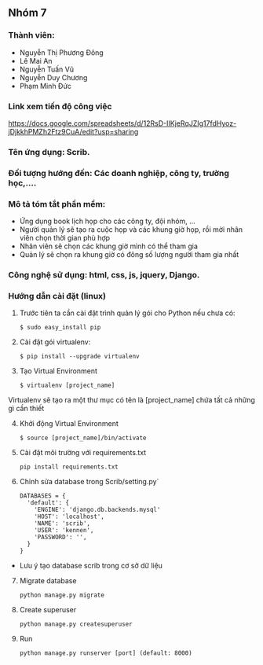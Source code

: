 ﻿## Nhóm 7
### Thành viên:
- Nguyễn Thị Phương Đông
- Lê Mai An
- Nguyễn Tuấn Vũ
- Nguyễn Duy Chương
- Phạm Minh Đức

### Link xem tiến độ công việc 
https://docs.google.com/spreadsheets/d/12RsD-IIKjeRqJZIg17fdHyoz-jDjkkhPMZh2Ftz9CuA/edit?usp=sharing


### Tên ứng dụng: Scrib.
### Đối tượng hướng đến: Các doanh nghiệp, công ty, trường học,....
### Mô tả tóm tắt phần mềm:
 + Ứng dụng book lịch họp cho các công ty, đội nhóm, ...
 + Người quản lý sẽ tạo ra cuộc họp và các khung giờ họp, rồi mời nhân viên chọn thời gian phù hợp
 + Nhân viên sẽ chọn các khung giờ mình có thể tham gia
 + Quản lý sẽ chọn ra khung giờ có đông số lượng người tham gia nhất
### Công nghệ sử dụng: html, css, js, jquery, Django.

### Hướng dẫn cài đặt (linux)

1. Trước tiên ta cần cài đặt trình quản lý gói cho Python nếu chưa có:

    `$ sudo easy_install pip`
   
2. Cài đặt gói virtualenv:

    `$ pip install --upgrade virtualenv`

3. Tạo Virtual Environment

     `$ virtualenv [project_name]`

  Virtualenv sẽ tạo ra một thư mục có tên là [project_name] chứa tất cả những gì cần thiết
  
4. Khởi động Virtual Environment

    `$ source [project_name]/bin/activate`
    
5. Cài đặt môi trường với requirements.txt

    `pip install requirements.txt`
    
6. Chỉnh sửa database trong Scrib/setting.py`

    ```
    DATABASES = {
      'default': {
        'ENGINE': 'django.db.backends.mysql'
        'HOST': 'localhost',
        'NAME': 'scrib',
        'USER': 'kennen',
        'PASSWORD': '',
      }
   }
   ```

* Lưu ý tạo database scrib trong cơ sở dữ liệu 

7.  Migrate database
	
    `python manage.py migrate`
    
8. Create superuser

	  `python manage.py createsuperuser`
    
9. Run

	  `python manage.py runserver [port] (default: 8000)`
